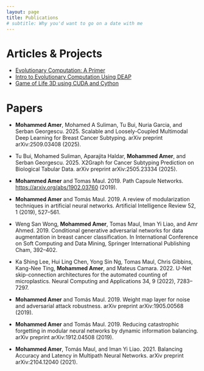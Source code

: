 ```yaml
---
layout: page
title: Publications
# subtitle: Why you'd want to go on a date with me
---
```


# Articles & Projects

- [Evolutionary Computation: A Primer](https://medium.com/@MohammedAmer/evolutionary-computation-a-primer-e3ca6fb0db5c)
- [Intro to Evolutionary Computation Using DEAP](https://medium.com/data-science/intro-to-evolutionary-computation-using-deap-618ca974b8cb)
- [Game of Life 3D using CUDA and Cython](https://medium.com/@MohammedAmer/game-of-life-3d-using-cuda-and-cython-132bcb37efa1)

# Papers

* **Mohammed Amer**, Mohamed A Suliman, Tu Bui, Nuria Garcia, and Serban Georgescu. 2025. Scalable and Loosely-Coupled Multimodal Deep Learning for Breast Cancer Subtyping. arXiv preprint arXiv:2509.03408 (2025).

* Tu Bui, Mohamed Suliman, Aparajita Haldar, **Mohammed Amer**, and Serban Georgescu. 2025. X2Graph for Cancer Subtyping Prediction on Biological Tabular Data. arXiv preprint arXiv:2505.23334 (2025).

* **Mohammed Amer** and Tomas Maul. 2019. Path Capsule Networks. https://arxiv.org/abs/1902.03760 (2019).

* **Mohammed Amer** and Tomás Maul. 2019. A review of modularization techniques in artificial neural networks. Artificial Intelligence Review 52, 1 (2019), 527–561.

* Weng San Wong, **Mohammed Amer**, Tomas Maul, Iman Yi Liao, and Amr Ahmed. 2019. Conditional generative adversarial networks for data augmentation in breast cancer classification. In International Conference on Soft Computing and Data Mining, Springer International Publishing Cham, 392–402.

* Ka Shing Lee, Hui Ling Chen, Yong Sin Ng, Tomas Maul, Chris Gibbins, Kang-Nee Ting, **Mohammed Amer**, and Mateus Camara. 2022. U-Net skip-connection architectures for the automated counting of microplastics. Neural Computing and Applications 34, 9 (2022), 7283–7297.

* **Mohammed Amer** and Tomás Maul. 2019. Weight map layer for noise and adversarial attack robustness. arXiv preprint arXiv:1905.00568 (2019).

* **Mohammed Amer** and Tomás Maul. 2019. Reducing catastrophic forgetting in modular neural networks by dynamic information balancing. arXiv preprint arXiv:1912.04508 (2019).

* **Mohammed Amer**, Tomás Maul, and Iman Yi Liao. 2021. Balancing Accuracy and Latency in Multipath Neural Networks. arXiv preprint arXiv:2104.12040 (2021).